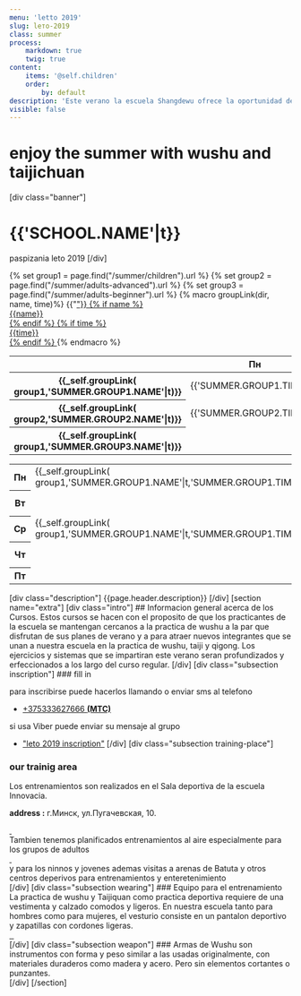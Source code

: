 ```yaml
---
menu: 'letto 2019'
slug: lето-2019
class: summer
process:
    markdown: true
    twig: true
content:
    items: '@self.children'
    order:
        by: default
description: 'Este verano la escuela Shangdewu ofrece la oportunidad de practicar Wushu a todo la familia.Cursos de taijiquan y estilos internos orientado a jovenes y adultos y practica de wushu deportivo para los ni;os y adolecentes. Le invitamos a conocer en familia el milenario arte de Wushu.'
visible: false
---
```


# enjoy the summer with wushu and taijichuan
[div class="banner"]
# {{'SCHOOL.NAME'|t}}
 paspizania leto 2019
[/div]
<div class="summer-schedule table-responsive">
  {% set group1 = page.find("/summer/children").url %}
  {% set group2 = page.find("/summer/adults-advanced").url %}
  {% set group3 = page.find("/summer/adults-beginner").url %}
  {% macro groupLink(dir, name, time)%}
    {{"<a href="~dir~">"}}
      {% if name %}
        <div class="name">{{name}}</div>
    {% endif %}
    {% if time %}
        <div class="time">{{time}}</div>
  {% endif %}
    </a>
  {% endmacro %}
  <div class="desktop">
      <table class="table table-hover">
        <thead>
          <th class="empty"><div class="empty"> </div></th> <th>Пн</th> <th>Вт</th> <th>Ср</th> <th>Чт</th> <th>Пт</th>
        </thead>
        <tbody>
          <tr class="summer-group-1">
            <th>
              {{_self.groupLink( group1,'SUMMER.GROUP1.NAME'|t)}}
            </th>
            <td>
              <div class="time">{{'SUMMER.GROUP1.TIME'|t}}</div>
            </td>
            <td>
              <div class="empty"> </div>
            </td>
            <td>
              <div class="time">{{'SUMMER.GROUP1.TIME'|t}}</div>
            </td>
            <td>
              <div class="empty"></div>
            </td>
            <td>
              <div class="empty"></div>
            </td>
          </tr>
          <tr class="summer-group-2">
              <th>
              {{_self.groupLink( group2,'SUMMER.GROUP2.NAME'|t)}}
              </th>
              <td>
                <div class="time">{{'SUMMER.GROUP2.TIME'|t}}</div>
              </td>
              <td>
                <div class="empty"></div>
              </td>
              <td>
                <div class="time">{{'SUMMER.GROUP2.TIME'|t}}</div>
              </td>
              <td>
                <div class="empty"> </div>
              </td>
              <td>
                <div class="empty"></div>
              </td>
            </tr>
            <tr class="summer-group-3">
                <th>
                {{_self.groupLink( group1,'SUMMER.GROUP3.NAME'|t)}}
                </th>
                <td>
                  <div class="empty"> </div>
                </td>
                <td>
                  <div class="time">{{'SUMMER.GROUP3.TIME'|t}}</div>
                </td>
                <td>
                  <div class="empty"> </div>
                </td>
                <td>
                  <div class="time">{{'SUMMER.GROUP3.TIME'|t}}</div>
                </td>
                <td>
                  <div class="empty"></div>
                </td>
              </tr>
        </tbody>
      </table>
  </div>
  <div class="mobile">
      <table class="table table-hover">
        <tr>
          <th>Пн</th>
          <td class="summer-group-1">
            {{_self.groupLink( group1,'SUMMER.GROUP1.NAME'|t,'SUMMER.GROUP1.TIME'|t)}}
          </td>
          <td class="summer-group-2">
            {{_self.groupLink( group2,'SUMMER.GROUP2.NAME'|t,'SUMMER.GROUP2.TIME'|t)}}
          </td>
        </tr>
        <tr>
          <th>Вт</th>
          <td class="empty"> </td>
          <td class="summer-group-3">
            {{_self.groupLink( group3,'SUMMER.GROUP3.NAME'|t,'SUMMER.GROUP3.TIME'|t)}}
          </td>
      </tr>
      <tr>
        <th>Ср</th>
        <td class="summer-group-1">
          {{_self.groupLink( group1,'SUMMER.GROUP1.NAME'|t,'SUMMER.GROUP1.TIME'|t)}}
       </td>
        <td class="summer-group-2">
          {{_self.groupLink( group2,'SUMMER.GROUP2.NAME'|t,'SUMMER.GROUP2.TIME'|t)}}
        </td>
      </tr>
      <tr>
        <th>Чт</th>
        <td class="empty"></td>
        <td class="summer-group-3">
          {{_self.groupLink( group3,'SUMMER.GROUP3.NAME'|t,'SUMMER.GROUP3.TIME'|t)}}
        </td>
    </tr>
    <tr>
      <th>Пт</th>
      <td class="empty"></td>
      <td class="empty"></td>
    </tr>
  </table>
  </div>
</div>
[div class="description"]
{{page.header.description}}
[/div]
[section  name="extra"]
[div class="intro"]
## Informacion general acerca de los Cursos.
 Estos cursos se hacen con el proposito de que los practicantes de la escuela se mantengan cercanos a la practica de wushu a la par que disfrutan de sus planes de verano y a para atraer nuevos integrantes que se unan a nuestra escuela en la practica de wushu, taiji y qigong. Los ejercicios y sistemas que se impartiran este verano seran profundizados y erfeccionados a los largo del curso regular.
[/div]
[div class="subsection inscription"]
### fill in

para inscribirse puede hacerlos llamando o enviar sms al telefono
  * <a href="tel:+375333627666"><span class="fa-li"><i class="fas fa-phone"></i></span>+375333627666 **(MTC)**<span class="phone-icon icon-viber fab fa-viber"></span></a>

si usa Viber puede enviar su mensaje al grupo
  * ["leto 2019 inscription"](#)
[/div]
[div class="subsection training-place"]
### our trainig area
Los entrenamientos son realizados en el Sala deportiva de la escuela Innovacia.

**address :** <span><i class="fas fa-map"></i> г.Минск, ул.Пугачевская, 10.</span>
<div class="gallery slider-lightbox">
  <a class="thumbnail" href="summer/hall-taijiquan.jpg" target="_blank">
    <img src="summer/hall-taijiquan.jpg" alt="">
  </a>
  <a class="thumbnail" href="summer/hall-wushu.jpg" target="_blank">
    <img src="summer/hall-wushu.jpg" alt="">
  </a>
</div>
Tambien tenemos planificados entrenamientos al aire especialmente para los grupos de adultos

<div class="gallery slider-lightbox">
  <a class="thumbnail" href="summer/outdoor.jpg" target="_blank">
    <img src="summer/outdoor.jpg" alt="">
  </a>
  <a class="thumbnail" href="summer/outdoor1.jpg" target="_blank">
    <img src="summer/outdoor1.jpg" alt="">
  </a>
</div>
y para los ninnos y jovenes ademas visitas a arenas de Batuta y otros centros deperivos para entrenamientos y enteretenimiento
<div class="gallery single-lightbox">
  <a class="thumbnail" href="summer/shangdewu-na-batuta.jpg" target="_blank">
    <img src="summer/shangdewu-na-batuta.jpg" alt="">
  </a>
</div>
[/div]
[div class="subsection wearing"]
### Equipo para el entrenamiento
La practica de wushu y Taijiquan como practica deportiva requiere de una vestimenta y calzado comodos y ligeros. En nuestra escuela tanto para hombres como para mujeres, el vesturio consiste en un pantalon deportivo y zapatillas con cordones ligeras.
<div class="gallery slider-lightbox">
  <a class="thumbnail" href="summer/wushu-training-wearing.jpg" target="_blank">
    <img src="summer/wushu-training-wearing.jpg" alt="">
  </a>
  <a class="thumbnail" href="summer/shangdewu-training-wearing.jpg" target="_blank">
    <img src="summer/shangdewu-training-wearing.jpg" alt="">
  </a>
  <a class="thumbnail" href="summer/shangdewu-training.jpg" target="_blank">
    <img src="summer/shangdewu-training.jpg" alt="">
  </a>
</div>
[/div]
[div class="subsection weapon"]
### Armas de Wushu
son instrumentos con forma y peso  similar a las usadas originalmente, con materiales duraderos como madera y acero. Pero sin elementos cortantes o punzantes.
<div class="gallery container">
  <div class="col-sm-4 col-xs-12 weapon-image single-lightbox">
    <a class="thumbnail" href="summer/wushu-fan.jpg" target="_blank">
      <img src="summer/wushu-fan.jpg" alt="">
    </a>
  </div>
  <div class="col-sm-4 col-xs-12 weapon-image single-lightbox">
    <a class="thumbnail" href="summer/wushu-sable.jpg" target="_blank">
      <img src="summer/wushu-sable.jpg" alt="">
    </a>
  </div>
  <div class="col-sm-4 col-xs-12 weapon-image single-lightbox">
    <a class="thumbnail" href="summer/wushu-gun.jpg" target="_blank">
      <img src="summer/wushu-gun.jpg" alt="">
    </a>
  </div>
</div>
[/div]
[/section]
